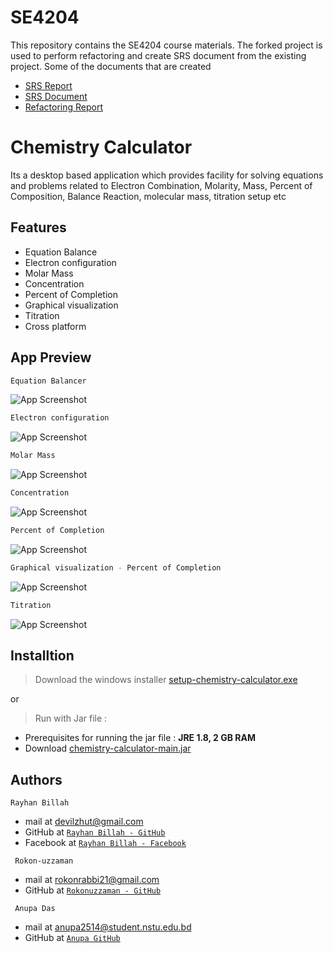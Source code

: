 # SE4204
This repository contains the SE4204 course materials. The forked project is used to perform refactoring and create SRS document from the existing project.
Some of the documents that are created 
- [SRS Report](docs/Report-on-SRS-for-Chemistry-Calculator_03_05_06_15_27.pdf)
- [SRS Document](docs/Final_SRS_03_05_06_15_27.pdf)
- [Refactoring Report](Refactoring_Report_03_05_06_15_27.pdf)

# Chemistry Calculator
Its a desktop based application which  provides facility for solving  equations and problems related to Electron Combination, Molarity, Mass, Percent of Composition, Balance Reaction, molecular mass, titration setup etc

## Features

- Equation Balance
- Electron configuration
- Molar Mass
- Concentration
- Percent of Completion
- Graphical visualization
- Titration
- Cross platform

  
## App Preview

```bash
Equation Balancer
```
![App Screenshot](https://raw.githubusercontent.com/IIT-NSTU/chemistry-calculator/main/App%20Screenshots/Equation%20Balancer.PNG)

```bash
Electron configuration
```
![App Screenshot](https://github.com/IIT-NSTU/chemistry-calculator/raw/main/App%20Screenshots/atomic%20profile.PNG)

```bash
Molar Mass
```
![App Screenshot](https://raw.githubusercontent.com/IIT-NSTU/chemistry-calculator/main/App%20Screenshots/Molar%20mass.PNG)

```bash
Concentration
```
![App Screenshot](https://github.com/IIT-NSTU/chemistry-calculator/raw/main/App%20Screenshots/Concentration.PNG)

```bash
Percent of Completion
```
![App Screenshot](https://github.com/IIT-NSTU/chemistry-calculator/raw/main/App%20Screenshots/Percent%20of%20Completion.PNG)

```bash
Graphical visualization - Percent of Completion
```
![App Screenshot](https://github.com/IIT-NSTU/chemistry-calculator/raw/main/App%20Screenshots/chart.PNG)

```bash
Titration
```
![App Screenshot](https://github.com/IIT-NSTU/chemistry-calculator/raw/main/App%20Screenshots/Titration.PNG)

    
## Installtion
> Download the windows installer [setup-chemistry-calculator.exe](https://drive.google.com/file/d/10yogmGp5bonNTmXTxlAJvXdYlzTyo6MS/view?usp=sharing)

or

> Run with Jar file : 
- Prerequisites for  running the jar file : **JRE 1.8, 2 GB RAM**
- Download [chemistry-calculator-main.jar](https://github.com/IIT-NSTU/chemistry-calculator/raw/main/out/artifacts/chemistry_calculator_main_jar/chemistry-calculator-main.jar)
## Authors

 ```
 Rayhan Billah
 ```
- mail at devilzhut@gmail.com
- GitHub at <a href="https://github.com/rayhanrock" target="Blank">`Rayhan Billah - GitHub`</a>
- Facebook at <a href="https://www.facebook.com/Rayhanroock" target="Blank">`Rayhan Billah - Facebook`</a>

```
 Rokon-uzzaman
 ```
- mail at rokonrabbi21@gmail.com 
- GitHub at <a href="https://github.com/Rokon-uzzaman" target="Blank">`Rokonuzzaman - GitHub`</a>

```
 Anupa Das
 ```
- mail at anupa2514@student.nstu.edu.bd
- GitHub at <a href="https://github.com/Anupa44" target="Blank">`Anupa GitHub`</a>
  
